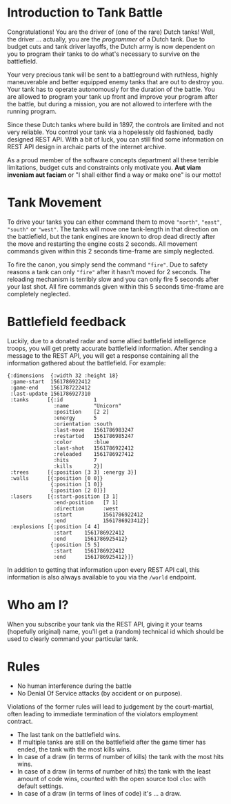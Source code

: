 # Introduction to Tank Battle

Congratulations! You are the driver of (one of the rare) Dutch tanks! Well, the
driver ... actually, you are the *programmer* of a Dutch tank. Due to budget
cuts and tank driver layoffs, the Dutch army is now dependent on you to program
their tanks to do what's necessary to survive on the battlefield.

Your very precious tank will be sent to a battleground with ruthless, highly
maneuverable and better equipped enemy tanks that are out to destroy you. Your
tank has to operate autonomously for the duration of the battle. You are allowed
to program your tank up front and improve your program after the battle, but
during a mission, you are not allowed to interfere with the running program.

Since these Dutch tanks where build in 1897, the controls are limited and not
very reliable. You control your tank via a hopelessly old fashioned, badly
designed REST API. With a bit of luck, you can still find some information on
REST API design in archaic parts of the internet archive.

As a proud member of the software concepts department all these terrible
limitations, budget cuts and constraints only motivate you. **Aut viam inveniam
aut faciam** or "I shall either find a way or make one" is our motto!

# Tank Movement

To drive your tanks you can either command them to move `"north"`, `"east"`,
`"south"` or `"west"`. The tanks will move one tank-length in that direction on
the battlefield, but the tank engines are known to drop dead directly after the
move and restarting the engine costs 2 seconds. All movement commands given
within this 2 seconds time-frame are simply neglected.

To fire the canon, you simply send the command `"fire"`. Due to safety reasons a
tank can only `"fire"` after it hasn't moved for 2 seconds. The reloading mechanism
is terribly slow and you can only fire 5 seconds after your last shot. All fire
commands given within this 5 seconds time-frame are completely neglected.

# Battlefield feedback

Luckily, due to a donated radar and some allied battlefield intelligence troops,
you will get pretty accurate battlefield information. After sending a message to
the REST API, you will get a response containing all the information gathered
about the battlefield. For example:

```
{:dimensions  {:width 32 :height 18}
 :game-start  1561786922412
 :game-end    1561787222412
 :last-update 1561786927310
 :tanks      [{:id          1
               :name        "Unicorn"
               :position    [2 2]
               :energy      5
               :orientation :south
               :last-move   1561786983247
               :restarted   1561786985247
               :color       :blue
               :last-shot   1561786922412
               :reloaded    1561786927412
               :hits        7
               :kills       2}]
 :trees      [{:position [3 3] :energy 3}]
 :walls      [{:position [0 0]}
              {:position [1 0]}
              {:position [2 0]}]
 :lasers     [{:start-position [3 1]
               :end-position   [7 1]
			   :direction      :west
			   :start          1561786922412
			   :end            1561786923412}]
 :explosions [{:position [4 4]
               :start    1561786922412
               :end      1561786925412}
              {:position [5 5]
               :start    1561786922412
               :end      1561786925412}]}
```

In addition to getting that information upon every REST API call, this
information is also always available to you via the `/world` endpoint.

# Who am I?

When you subscribe your tank via the REST API, giving it your teams (hopefully
original) name, you'll get a (random) technical id which should be used to
clearly command your particular tank.

# Rules

- No human interference during the battle
- No Denial Of Service attacks (by accident or on purpose).

Violations of the former rules will lead to judgement by the court-martial,
often leading to immediate termination of the violators employment contract.

- The last tank on the battlefield wins.
- If multiple tanks are still on the battlefield after the game timer has ended,
  the tank with the most kills wins.
- In case of a draw (in terms of number of kills) the tank with the most hits
  wins.
- In case of a draw (in terms of number of hits) the tank with the least amount
  of code wins, counted with the open source tool `cloc` with default settings.
- In case of a draw (in terms of lines of code) it's ... a draw.
